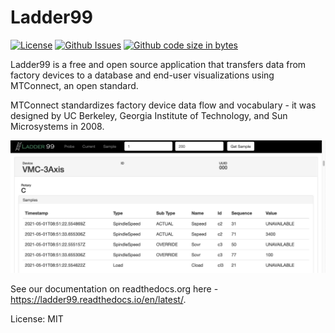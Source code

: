 # Ladder99

[![License](https://img.shields.io/github/license/Ladder99/ladder99.svg)]()
[![Github Issues](https://img.shields.io/github/issues/Ladder99/ladder99.svg)](https://github.com/Ladder99/ladder99/issues)
[![Github code size in bytes](https://img.shields.io/github/languages/code-size/Ladder99/ladder99.svg)]()

<!-- [![Follow us on Twitter](https://img.shields.io/twitter/follow/ladder99.svg?label=Twitter&style=flat&color=blue)](https://twitter.com/ladder99) -->
<!-- [![Formatted with Prettier](https://img.shields.io/badge/code_style-prettier-ff69b4.svg)](https://github.com/prettier/prettier) -->
<!-- <a href="https://codecov.io/gh/Ladder99/neomem"><img alt="Codecov Coverage Status" src="https://img.shields.io/ladder99/c/github/Ladder99/ladder99.svg?style=flat"></a> -->
<!-- <a href="https://www.npmjs.com/package/neomem"><img alt="npm version" src="https://img.shields.io/npm/v/ladder99.svg?style=flat-square"></a> -->
<!-- <a href="https://www.npmjs.com/package/neomem"><img alt="weekly downloads from npm" src="https://img.shields.io/npm/dw/ladder99.svg?style=flat-square"></a> -->
<!-- [![lerna](https://img.shields.io/badge/maintained%20with-lerna-cc00ff.svg)](https://lerna.js.org/) -->


Ladder99 is a free and open source application that transfers data from factory devices to a database and end-user visualizations using MTConnect, an open standard. 

MTConnect standardizes factory device data flow and vocabulary - it was designed by UC Berkeley, Georgia Institute of Technology, and Sun Microsystems in 2008. 

![image](docs/source/_images/agent.jpg)

See our documentation on readthedocs.org here - https://ladder99.readthedocs.io/en/latest/.

License: MIT
